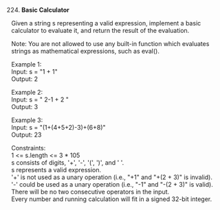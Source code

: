 224. **Basic Calculator**

Given a string s representing a valid expression, implement a basic calculator to evaluate it, and return the result of the evaluation.<br>

Note: You are not allowed to use any built-in function which evaluates strings as mathematical expressions, such as eval().<br>

Example 1:<br>
Input: s = "1 + 1"<br>
Output: 2<br>

Example 2:<br>
Input: s = " 2-1 + 2 "<br>
Output: 3<br>

Example 3:<br>
Input: s = "(1+(4+5+2)-3)+(6+8)"<br>
Output: 23<br>

Constraints:<br>
1 <= s.length <= 3 \* 105<br>
s consists of digits, '+', '-', '(', ')', and ' '.<br>
s represents a valid expression.<br>
'+' is not used as a unary operation (i.e., "+1" and "+(2 + 3)" is invalid).<br>
'-' could be used as a unary operation (i.e., "-1" and "-(2 + 3)" is valid).<br>
There will be no two consecutive operators in the input.<br>
Every number and running calculation will fit in a signed 32-bit integer.
